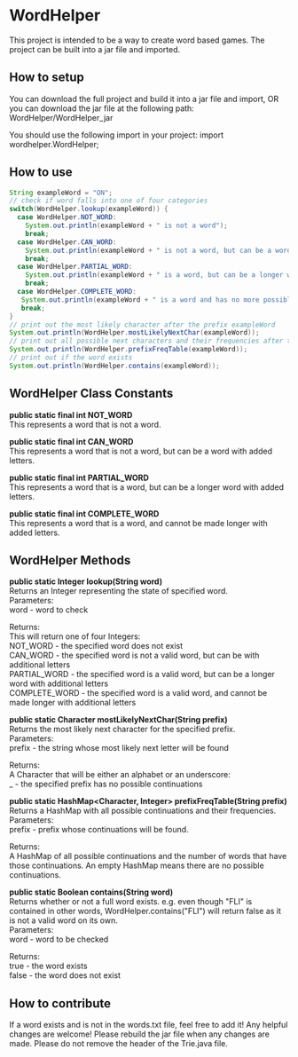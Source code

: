 # WordHelper

This project is intended to be a way to create word based games. The project can be built into a jar file and imported.

## How to setup

You can download the full project and build it into a jar file and import,
OR
you can download the jar file at the following path: WordHelper/WordHelper_jar

You should use the following import in your project:
import wordhelper.WordHelper;

## How to use

```java
String exampleWord = "ON";
// check if word falls into one of four categories
switch(WordHelper.lookup(exampleWord)) {
  case WordHelper.NOT_WORD: 
    System.out.println(exampleWord + " is not a word");
    break;
  case WordHelper.CAN_WORD:
    System.out.println(exampleWord + " is not a word, but can be a word.");
    break;
  case WordHelper.PARTIAL_WORD:
    System.out.println(exampleWord + " is a word, but can be a longer word.");
    break;
  case WordHelper.COMPLETE_WORD:
   System.out.println(exampleWord + " is a word and has no more possible additions.");
   break;
}
// print out the most likely character after the prefix exampleWord
System.out.println(WordHelper.mostLikelyNextChar(exampleWord));
// print out all possible next characters and their frequencies after the prefix exampleWord
System.out.println(WordHelper.prefixFreqTable(exampleWord));
// print out if the word exists
System.out.println(WordHelper.contains(exampleWord));
```

## WordHelper Class Constants

**public static final int NOT_WORD**  
This represents a word that is not a word.

**public static final int CAN_WORD**  
This represents a word that is not a word, but can be a word with added letters.

**public static final int PARTIAL_WORD**  
This represents a word that is a word, but can be a longer word with added letters.

**public static final int COMPLETE_WORD**  
This represents a word that is a word, and cannot be made longer with added letters.

## WordHelper Methods

**public static Integer lookup(String word)**  
Returns an Integer representing the state of specified word.  
Parameters:  
word - word to check

Returns:  
This will return one of four Integers:  
NOT_WORD - the specified word does not exist  
CAN_WORD - the specified word is not a valid word, but can be with additional letters  
PARTIAL_WORD - the specified word is a valid word, but can be a longer word with additional letters  
COMPLETE_WORD - the specified word is a valid word, and cannot be made longer with additional letters

**public static Character mostLikelyNextChar(String prefix)**  
Returns the most likely next character for the specified prefix.  
Parameters:  
prefix - the string whose most likely next letter will be found

Returns:  
A Character that will be either an alphabet or an underscore:  
_ - the specified prefix has no possible continuations

**public static HashMap<Character, Integer> prefixFreqTable(String prefix)**  
Returns a HashMap with all possible continuations and their frequencies.  
Parameters:  
prefix - prefix whose continuations will be found.

Returns:  
A HashMap of all possible continuations and the number of words that have those continuations. An empty HashMap means there are no possible continuations.

**public static Boolean contains(String word)**  
Returns whether or not a full word exists. e.g. even though "FLI" is contained in other words,
WordHelper.contains("FLI") will return false as it is not a valid word on its own.  
Parameters:  
word - word to be checked

Returns:  
true - the word exists  
false - the word does not exist

## How to contribute

If a word exists and is not in the words.txt file, feel free to add it! Any helpful changes are welcome!
Please rebuild the jar file when any changes are made. Please do not remove the header of the Trie.java file.
